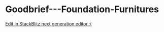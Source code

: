 # Goodbrief---Foundation-Furnitures

[Edit in StackBlitz next generation editor ⚡️](https://stackblitz.com/~/github.com/Aquaday/Goodbrief---Foundation-Furnitures)